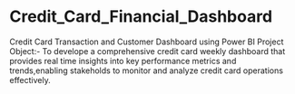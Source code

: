 # Credit_Card_Financial_Dashboard
Credit Card Transaction and Customer Dashboard using Power BI
Project Object:- To develope a comprehensive credit card weekly dashboard that provides real time insights into key performance metrics and trends,enabling stakeholds to monitor and analyze credit card operations effectively.
